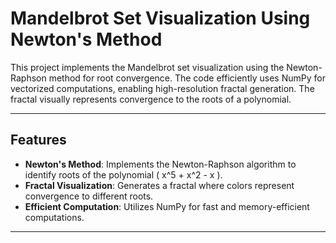# Mandelbrot Set Visualization Using Newton's Method

This project implements the Mandelbrot set visualization using the Newton-Raphson method for root convergence. The code efficiently uses NumPy for vectorized computations, enabling high-resolution fractal generation. The fractal visually represents convergence to the roots of a polynomial.

---

## Features

- **Newton's Method**: Implements the Newton-Raphson algorithm to identify roots of the polynomial \( x^5 + x^2 - x \).
- **Fractal Visualization**: Generates a fractal where colors represent convergence to different roots.
- **Efficient Computation**: Utilizes NumPy for fast and memory-efficient computations.

---



